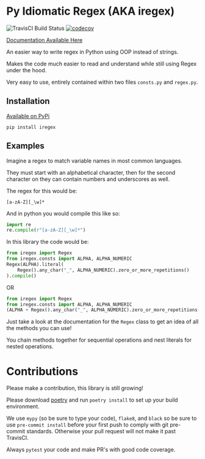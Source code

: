 # Py Idiomatic Regex (AKA iregex)

![TravisCI Build Status](https://travis-ci.com/ryanpeach/py_idiomatic_regex.svg?branch=master)
[![codecov](https://codecov.io/gh/ryanpeach/py_idiomatic_regex/branch/master/graph/badge.svg)](https://codecov.io/gh/ryanpeach/py_idiomatic_regex)

[Documentation Available Here](https://ryanpeach.github.com/py_idiomatic_regex)


An easier way to write regex in Python using OOP instead of strings.

Makes the code much easier to read and understand while still using Regex under the hood.

Very easy to use, entirely contained within two files `consts.py` and `regex.py`.

## Installation

[Available on PyPi](https://pypi.org/project/iregex/)

`pip install iregex`

## Examples

Imagine a regex to match variable names in most common languages.

They must start with an alphabetical character, then for the second character on they can contain numbers and underscores as well.

The regex for this would be:

`[a-zA-Z][_\w]*`

And in python you would compile this like so:

```python
import re
re.compile(r"[a-zA-Z][_\w]*")
```

In this library the code would be:

```python
from iregex import Regex
from iregex.consts import ALPHA, ALPHA_NUMERIC
Regex(ALPHA).literal(
    Regex().any_char("_", ALPHA_NUMERIC).zero_or_more_repetitions()
).compile()
```

OR

```python
from iregex import Regex
from iregex.consts import ALPHA, ALPHA_NUMERIC
(ALPHA + Regex().any_char("_", ALPHA_NUMERIC).zero_or_more_repetitions()).compile()
```


Just take a look at the documentation for the `Regex` class to get an idea of all the methods you can use!

You chain methods together for sequential operations and nest literals for nested operations.

# Contributions

Please make a contribution, this library is still growing!

Please download [poetry](https://python-poetry.org/) and run `poetry install` to set up your build environment.

We use `mypy` (so be sure to type your code), `flake8`, and `black` so be sure to use `pre-commit install` before your first push to comply with git pre-commit standards. Otherwise your pull request will not make it past TravisCI.

Always `pytest` your code and make PR's with good code coverage.
